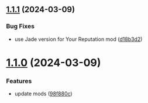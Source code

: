 ## [1.1.1](https://github.com/CyberDeer/DeerCraft/compare/v1.1.0...v1.1.1) (2024-03-09)


### Bug Fixes

* use Jade version for Your Reputation mod ([d18b3d2](https://github.com/CyberDeer/DeerCraft/commit/d18b3d231c83b43829030d9b705769cb86247d7f))

# [1.1.0](https://github.com/CyberDeer/DeerCraft/compare/v1.0.0...v1.1.0) (2024-03-09)


### Features

* update mods ([98f880c](https://github.com/CyberDeer/DeerCraft/commit/98f880ca6347b0906e2210c7a448091ff6162264))
